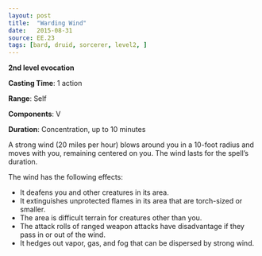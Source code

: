 ```yaml
---
layout: post
title:  "Warding Wind"
date:   2015-08-31
source: EE.23
tags: [bard, druid, sorcerer, level2, ]
---
```


**2nd level evocation**

**Casting Time**: 1 action

**Range**: Self

**Components**: V

**Duration**: Concentration, up to 10 minutes

A strong wind (20 miles per hour) blows around you in a 10-foot radius and moves with you, remaining centered on you. The wind lasts for the spell’s duration.

The wind has the following effects:

* It deafens you and other creatures in its area.
* It extinguishes unprotected flames in its area that are torch-sized or smaller.
* The area is difficult terrain for creatures other than you.
* The attack rolls of ranged weapon attacks have disadvantage if they pass in or out of the wind.
* It hedges out vapor, gas, and fog that can be dispersed by strong wind.